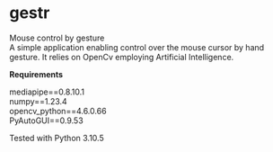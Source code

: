 # gestr
Mouse control by gesture<br>
A simple application enabling control over the mouse cursor by hand gesture. It relies on OpenCv employing Artificial Intelligence.

<b>Requirements</b>

mediapipe==0.8.10.1 <br>
numpy==1.23.4 <br>
opencv_python==4.6.0.66 <br>
PyAutoGUI==0.9.53 <br>

Tested with Python 3.10.5
